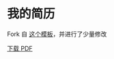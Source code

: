 # 我的简历

Fork 自 [这个模板](https://github.com/billryan/resume/tree/master)，并进行了少量修改

[下载 PDF](https://raw.githubusercontent.com/TangZongxun/resume/master/resume.pdf)
